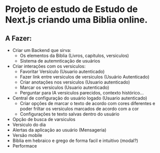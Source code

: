 # Projeto de estudo de Estudo de Next.js criando uma Biblia online.

## A Fazer:

- Criar um Backend que sirva:
  - Os elementos da Biblia (Livros, capitulos, versiculos)
  - Sistema de autemnticação de usuários
- Criar interações com os versiculos:
  - Favoritar Versículo (Usuario autenticado)
  - Fazer link entre versiculos de versiculos (Usuário Autenticado)
  - Criar anotações nos versiculos (Usuario autenticado)
  - Marcar os versiculos (Usuario autenticado)
  - Perguntar para IA versiculos parecidos, contexto histórico...
- Central de configuração do usuário logado (Usuario autenticado)
  - Criar opções de marcar o texto de acordo com cores diferentes e poder friltar os versiculos marcados de acordo com a cor
  - Configurações te texto salvas dentro do usuário
- Opção de busca de varsiculos
- Versiculo do dia
- Alertas da aplicação ao usuário (Mensageria)
- Versão mobile
- Biblia em hebraico e grego de forma facil e intuitivo (modal?)
- Performace
